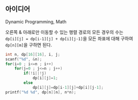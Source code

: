 ## 아이디어
Dynamic Programming, Math

오른쪽 & 아래로만 이동할 수 있는 행렬 경로의 모든 경우의 수는  
`dp[i][j] = dp[i-1][j] + dp[i][j-1]`을 모든 좌표에 대해 구하여  
`dp[n][m]`을 구하면 된다.
```c
int n, dp[16][16], i, j;
scanf("%d", &n);
for(i=0 ; i<=n ; i++)
	for(j=0 ; j<=n ; j++)
		if(!i||!j)
			dp[i][j]=1;
		else
			dp[i][j]=dp[i-1][j]+dp[i][j-1];
printf("%d %d", dp[n][n], n*n);
```